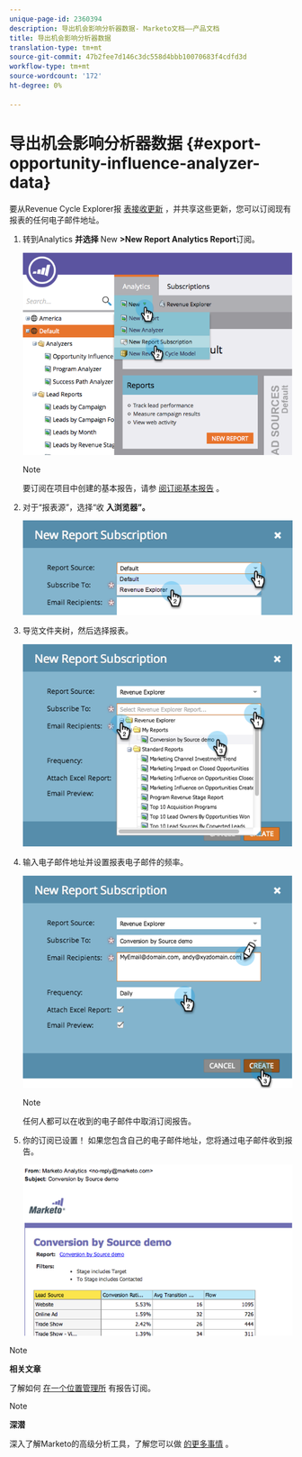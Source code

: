 ```yaml
---
unique-page-id: 2360394
description: 导出机会影响分析器数据- Marketo文档——产品文档
title: 导出机会影响分析器数据
translation-type: tm+mt
source-git-commit: 47b2fee7d146c3dc558d4bbb10070683f4cdfd3d
workflow-type: tm+mt
source-wordcount: '172'
ht-degree: 0%

---
```



# 导出机会影响分析器数据 {#export-opportunity-influence-analyzer-data}

要从Revenue Cycle Explorer报 [表接收更新](http://docs.marketo.com/display/docs/revenue+cycle+analytics) ，并共享这些更新，您可以订阅现有报表的任何电子邮件地址。

1. 转到Analytics **并选择** New ******>New** **Report** Analytics **Report******&#x200B;订阅。

   ![](assets/image2014-9-17-12-3a40-3a46.png)

   >[!NOTE]
   >
   >要订阅在项目中创建的基本报告，请参 [阅订阅基本报告](../../../../product-docs/reporting/basic-reporting/report-subscriptions/subscribe-to-a-basic-report.md) 。

1. 对于“报表源”，选择“收 **入浏览器”。**

   ![](assets/image2014-9-17-12-3a42-3a15.png)

1. 导览文件夹树，然后选择报表。

   ![](assets/image2014-9-17-12-3a42-3a24.png)

1. 输入电子邮件地址并设置报表电子邮件的频率。

   ![](assets/image2014-9-17-12-3a42-3a29.png)

   >[!NOTE]
   >
   >任何人都可以在收到的电子邮件中取消订阅报告。

1. 你的订阅已设置！ 如果您包含自己的电子邮件地址，您将通过电子邮件收到报告。

   ![](assets/image2014-9-17-12-3a42-3a53.png)

>[!NOTE]
>
>**相关文章**
>
>了解如何 [在一个位置管理所](../../../../product-docs/reporting/basic-reporting/report-subscriptions/manage-report-subscriptions.md) 有报告订阅。

>[!NOTE]
>
>**深潜**
>
>深入了解Marketo的高级分析工具，了解您可以做 [的更多事情](http://docs.marketo.com/display/docs/revenue+cycle+analytics) 。

